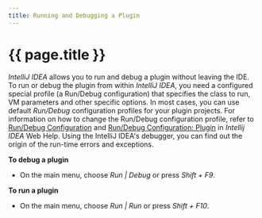 ```yaml
---
title: Running and Debugging a Plugin
---
```


# {{ page.title }}


*IntelliJ IDEA* allows you to run and debug a plugin without leaving the IDE.
To run or debug the plugin from within *IntelliJ IDEA*, you need a configured special profile (a Run/Debug configuration) that specifies the class to run, VM parameters and other specific options.
In most cases, you can use default *Run\/Debug* configuration profiles for your plugin projects.
For information on how to change the Run/Debug configuration profile, refer to
[Run/Debug Configuration](http://www.jetbrains.com/idea/webhelp/run-debug-configuration.html)
and
[Run/Debug Configuration: Plugin](http://www.jetbrains.com/idea/webhelp/run-debug-configuration-plugin.html)
in *Intellij IDEA* Web Help.
Using the IntelliJ IDEA's debugger, you can find out the origin of the run-time errors and exceptions.

**To debug a plugin**

*  On the main menu, choose *Run \| Debug* or press *Shift + F9*.

**To run a plugin**

*  On the main menu, choose *Run \| Run* or press *Shift + F10*.